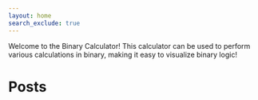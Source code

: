 ```yaml
---
layout: home
search_exclude: true
---
```

Welcome to the Binary Calculator! This calculator can be used to perform various calculations in binary, making it easy to visualize binary logic!



# Posts

